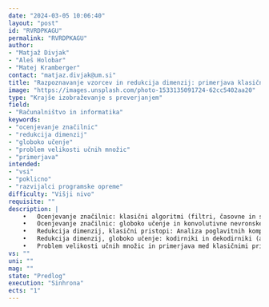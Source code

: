 ```yaml
---
date: "2024-03-05 10:06:40"
layout: "post"
id: "RVRDPKAGU"
permalink: "RVRDPKAGU"
author:
- "Matjaž Divjak"
- "Aleš Holobar"
- "Matej Kramberger"
contact: "matjaz.divjak@um.si"
title: "Razpoznavanje vzorcev in redukcija dimenzij: primerjava klasičnih algoritmov in globokega učenja"
image: "https://images.unsplash.com/photo-1533135091724-62cc5402aa20"
type: "Krajše izobraževanje s preverjanjem"
field:
- "Računalništvo in informatika"
keywords:
- "ocenjevanje značilnic"
- "redukcija dimenzij"
- "globoko učenje"
- "problem velikosti učnih množic"
- "primerjava"
intended:
- "vsi"
- "poklicno"
- "razvijalci programske opreme"
difficulty: "Višji nivo"
requisite: ""
description: |
    •	Ocenjevanje značilnic: klasični algoritmi (filtri, časovne in spektralne značilnice), 
    •	Ocenjevanje značilnic: globoko učenje in konvolutivne nevronske mreže 
    •	Redukcija dimenzij, klasični pristopi: Analiza poglavitnih komponent (PCA), Analiza neodvisnih komponent (ICA)
    •	Redukcija dimenzij, globoko učenje: kodirniki in dekodirniki (autoencoders);
    •	Problem velikosti učnih množic in primerjava med klasičnimi pristopi in globokim učenjem.
vs: ""
uni: ""
mag: ""
state: "Predlog"
execution: "Sinhrona"
ects: "1"
---
```

